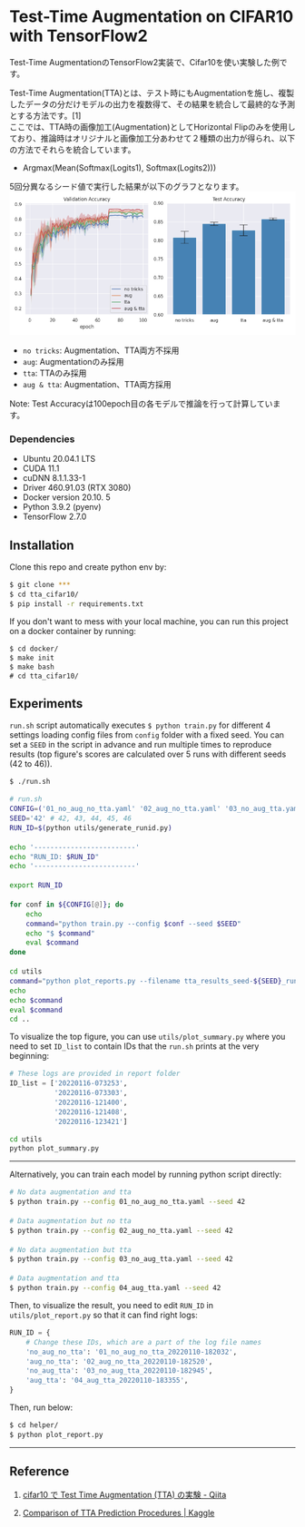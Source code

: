 # Test-Time Augmentation on CIFAR10 with TensorFlow2

Test-Time AugmentationのTensorFlow2実装で、Cifar10を使い実験した例です。  

Test-Time Augmentation(TTA)とは、テスト時にもAugmentationを施し、複製したデータの分だけモデルの出力を複数得て、その結果を統合して最終的な予測とする方法です。[1]  
ここでは、TTA時の画像加工(Augmentation)としてHorizontal Flipのみを使用しており、推論時はオリジナルと画像加工分あわせて２種類の出力が得られ、以下の方法でそれらを統合しています。  
- Argmax(Mean(Softmax(Logits1), Softmax(Logits2)))

5回分異なるシード値で実行した結果が以下のグラフとなります。  
<img src=report/summary.png width=px height=px >

- `no tricks`: Augmentation、TTA両方不採用
- `aug`: Augmentationのみ採用
- `tta`: TTAのみ採用
- `aug & tta`: Augmentation、TTA両方採用

Note: Test Accuracyは100epoch目の各モデルで推論を行って計算しています。

### Dependencies
- Ubuntu 20.04.1 LTS
- CUDA 11.1
- cuDNN 8.1.1.33-1
- Driver 460.91.03 (RTX 3080)
- Docker version 20.10. 5
- Python 3.9.2 (pyenv)
- TensorFlow 2.7.0


## Installation
Clone this repo and create python env by:
```bash
$ git clone ***
$ cd tta_cifar10/
$ pip install -r requirements.txt
```

If you don't want to mess with your local machine, you can run this project on a docker container by running:
```
$ cd docker/
$ make init
$ make bash
# cd tta_cifar10/
```


## Experiments

`run.sh` script automatically executes `$ python train.py` for different 4 settings loading config files from `config` folder with a fixed seed.
You can set a `SEED` in the script in advance and run multiple times to reproduce results (top figure's scores are calculated over 5 runs with different seeds (42 to 46)).

```bash
$ ./run.sh
```

```run.sh
# run.sh
CONFIG=('01_no_aug_no_tta.yaml' '02_aug_no_tta.yaml' '03_no_aug_tta.yaml' '04_aug_tta.yaml')
SEED='42' # 42, 43, 44, 45, 46
RUN_ID=$(python utils/generate_runid.py)

echo '-------------------------'
echo "RUN_ID: $RUN_ID"
echo '-------------------------'

export RUN_ID

for conf in ${CONFIG[@]}; do
    echo
    command="python train.py --config $conf --seed $SEED"
    echo "$ $command"
    eval $command
done

cd utils
command="python plot_reports.py --filename tta_results_seed-${SEED}_runid-${RUN_ID}.png"
echo
echo $command
eval $command
cd ..
```

To visualize the top figure, you can use `utils/plot_summary.py` where
you need to set `ID_list` to contain IDs that the `run.sh` prints at the very beginning:
```plot_summary.py
# These logs are provided in report folder
ID_list = ['20220116-073253',
           '20220116-073303',
           '20220116-121400',
           '20220116-121408',
           '20220116-123421']
```
```bash
cd utils
python plot_summary.py
```

---

Alternatively, you can train each model by running python script directly:
```bash
# No data augmentation and tta
$ python train.py --config 01_no_aug_no_tta.yaml --seed 42

# Data augmentation but no tta
$ python train.py --config 02_aug_no_tta.yaml --seed 42

# No data augmentation but tta
$ python train.py --config 03_no_aug_tta.yaml --seed 42

# Data augmentation and tta
$ python train.py --config 04_aug_tta.yaml --seed 42
```

Then, to visualize the result, you need to edit `RUN_ID` in `utils/plot_report.py` so that it can find right logs:
```python
RUN_ID = {
    # Change these IDs, which are a part of the log file names
    'no_aug_no_tta': '01_no_aug_no_tta_20220110-182032',
    'aug_no_tta': '02_aug_no_tta_20220110-182520',
    'no_aug_tta': '03_no_aug_tta_20220110-182945',
    'aug_tta': '04_aug_tta_20220110-183355',
}
```
Then, run below:
```bash
$ cd helper/
$ python plot_report.py
```
---

## Reference
1. [cifar10 で Test Time Augmentation (TTA) の実験 - Qiita](https://qiita.com/cfiken/items/7cbf63357c7374f43372)

2. [Comparison of TTA Prediction Procedures | Kaggle](https://www.kaggle.com/calebeverett/comparison-of-tta-prediction-procedures)